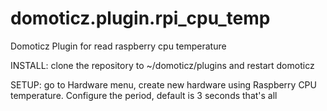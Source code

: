 # domoticz.plugin.rpi_cpu_temp
Domoticz Plugin for read raspberry cpu temperature

INSTALL:
clone the repository to ~/domoticz/plugins
and restart domoticz

SETUP:
go to Hardware menu, create new hardware using Raspberry CPU temperature. 
Configure the period, default is 3 seconds
that's all
